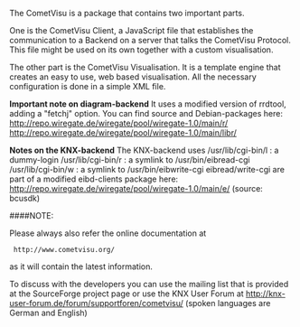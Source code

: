 The CometVisu is a package that contains two important parts.

One is the CometVisu Client, a JavaScript file that establishes the
communication to a Backend on a server that talks the CometVisu Protocol.
This file might be used on its own together with a custom visualisation.

The other part is the CometVisu Visualisation. It is a template engine
that creates an easy to use, web based visualisation. All the necessary
configuration is done in a simple XML file.

**Important note on diagram-backend**
It uses a modified version of rrdtool, adding a "fetchj" option.
You can find source and Debian-packages here:
http://repo.wiregate.de/wiregate/pool/wiregate-1.0/main/r/
http://repo.wiregate.de/wiregate/pool/wiregate-1.0/main/libr/

**Notes on the KNX-backend**
The KNX-backend uses
/usr/lib/cgi-bin/l : a dummy-login
/usr/lib/cgi-bin/r : a symlink to /usr/bin/eibread-cgi
/usr/lib/cgi-bin/w : a symlink to /usr/bin/eibwrite-cgi
eibread/write-cgi are part of a modified eibd-clients package here:
http://repo.wiregate.de/wiregate/pool/wiregate-1.0/main/e/
(source: bcusdk)

####NOTE:

Please always also refer the online documentation at 

     http://www.cometvisu.org/

as it will contain the latest information.

To discuss with the developers you can use the mailing list that is
provided at the SourceForge project page or use the KNX User Forum
at http://knx-user-forum.de/forum/supportforen/cometvisu/ (spoken languages are
German and English)
